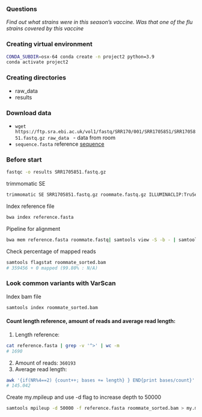 ### Questions
*Find out what strains were in this season’s vaccine. Was that one of the flu strains covered by this vaccine*
### Creating virtual environment
```bash			
CONDA_SUBDIR=osx-64 conda create -n project2 python=3.9
conda activate project2
```
### Creating directories
- raw_data
- results
### Download data
- `wget https://ftp.sra.ebi.ac.uk/vol1/fastq/SRR170/001/SRR1705851/SRR1705851.fastq.gz raw_data ` - data from room
- `sequence.fasta` reference [sequence](https://www.ncbi.nlm.nih.gov/nuccore/KF848938.1?report=fasta)
### Before start
```bash
fastqc -o results SRR1705851.fastq.gz 
```
trimmomatic SE
```bash
trimmomatic SE SRR1705851.fastq.gz roommate.fastq.gz ILLUMINACLIP:TruSeq3-PE.fa:2:30:10 LEADING:20 TRAILING:20 SLIDINGWINDOW:10:20 MINLEN:20
```
Index reference file 
```bash
bwa index reference.fasta
```
Pipeline for alignment
```bash
bwa mem reference.fasta roommate.fastq| samtools view -S -b - | samtools sort -o - > roommate_sorted.bam
```
Check percentage of mapped reads
```bash
samtools flagstat roommate_sorted.bam 
# 359456 + 0 mapped (99.80% : N/A)
```
### Look common variants with VarScan
Index bam file
```bash
samtools index roommate_sorted.bam
```
#### Count length reference, amount of reads and average read length:
1) Length reference: 
```bash
cat reference.fasta | grep -v '^>' | wc -m
# 1690
```
2) Amount of reads: `360193`
3) Average read length:
```bash
awk '{if(NR%4==2) {count++; bases += length} } END{print bases/count}' roommate.fastq
# 145.042
```

Create my.mpileup and use -d flag to increase depth to 50000
```bash
samtools mpileup -d 50000 -f reference.fasta roommate_sorted.bam > my.mpileup
```
